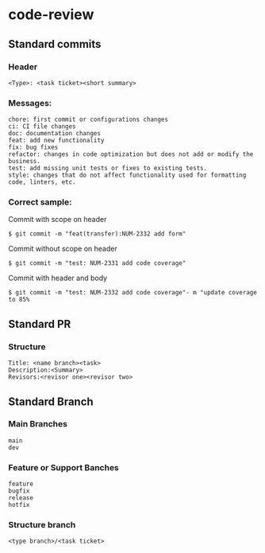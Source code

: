 # code-review
## Standard commits
### Header
```
<Type>: <task ticket><short summary>
 ```
### Messages:
```
chore: first commit or configurations changes
ci: CI file changes
doc: documentation changes
feat: add new functionality
fix: bug fixes
refactor: changes in code optimization but does not add or modify the business.
test: add missing unit tests or fixes to existing tests.
style: changes that do not affect functionality used for formatting code, linters, etc.
```

### Correct sample:
Commit with scope on header
```
$ git commit -m "feat(transfer):NUM-2332 add form"
```

Commit without scope on header
```
$ git commit -m "test: NUM-2331 add code coverage"
```

Commit with header and body
```
$ git commit -m "test: NUM-2332 add code coverage"- m "update coverage to 85%
```

## Standard PR
### Structure
```
Title: <name branch><task>
Description:<Summary>
Revisors:<revisor one><revisor two>
```

## Standard Branch
### Main Branches
```
main
dev
```

### Feature or Support Banches
```
feature
bugfix
release
hotfix
```

### Structure branch
```
<type branch>/<task ticket>
```